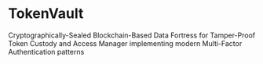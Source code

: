 # TokenVault
Cryptographically-Sealed Blockchain-Based Data Fortress for Tamper-Proof Token Custody and Access Manager implementing modern Multi-Factor Authentication patterns
